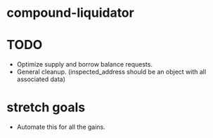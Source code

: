 # compound-liquidator

# TODO

- Optimize supply and borrow balance requests.
- General cleanup. (inspected_address should be an object with all associated data)

# stretch goals

- Automate this for all the gains.
